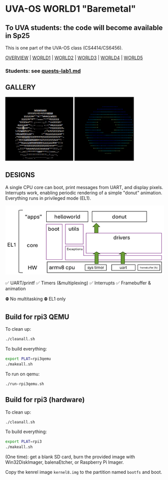 # UVA-OS WORLD1 "Baremetal" 
## To UVA students: the code will become available in Sp25

This is one part of the UVA-OS class (CS4414/CS6456). 

[OVERVIEW](https://github.com/fxlin/cs4414-main) |
[WORLD1](https://github.com/fxlin/uva-os-world1) |
[WORLD2](https://github.com/fxlin/uva-os-world2) |
[WORLD3](https://github.com/fxlin/uva-os-world3) |
[WORLD4](https://github.com/fxlin/uva-os-world4) |
[WORLD5](https://github.com/fxlin/uva-os-world5) 

### Students: see [quests-lab1.md](quests-lab1.md)

## GALLERY
<img src="donut-text.gif" alt="description" height="200">
<img src="donut-pixel.gif" alt="description" height="200">

## DESIGNS

A single CPU core can boot, print messages from UART, and display pixels. Interrupts work, enabling periodic rendering of a simple "donut" animation. Everything runs in privileged mode (EL1).

<img src="image-1.png" alt="description" width="500">

✅ UART/printf 
✅ Timers (&multiplexing)
✅ Interrupts
✅ Framebuffer & animation

⛔ No multitasking 
⛔ EL1 only


## Build for rpi3 QEMU

To clean up:
```sh
./cleanall.sh
```

To build everything:
```sh
export PLAT=rpi3qemu
./makeall.sh
```

To run on qemu:
```sh
./run-rpi3qemu.sh
```

## Build for rpi3 (hardware)

To clean up:
```sh
./cleanall.sh
```

To build everything:
```sh
export PLAT=rpi3
./makeall.sh
```

(One time): get a blank SD card, burn the provided image with Win32DiskImager, 
balenaEtcher, or Raspberry Pi Imager. 

Copy the kenrel image `kernel8.img` to the partition named `bootfs` and boot. 